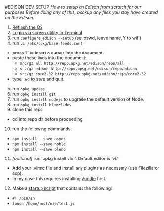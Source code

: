 #EDISON DEV SETUP
*How to setup an Edison from scratch for our purposes*
*Before doing any of this, backup any files you may have created on the Edison.*

1. [Reflash the OS](https://communities.intel.com/docs/DOC-25154)
2. [Login via screen utility in Terminal](https://software.intel.com/en-us/get-started-edison-osx-step3)
3. run `configure_edison --setup` (set pswd, leave name, Y to wifi)
4. run `vi /etc/opkg/base-feeds.conf`
  * press ‘i’ to insert a cursor into the document. 
  * paste these lines into the document:
    * `src/gz all http://repo.opkg.net/edison/repo/all`
    * `src/gz edison http://repo.opkg.net/edison/repo/edison`
    * `src/gz core2-32 http://repo.opkg.net/edison/repo/core2-32`
  * type `:wq` to save and quit. 
5. run `opkg update`
6. run `opkg install git`
7. run `opkg install nodejs` to upgrade the default version of Node.
8. run `opkg install bluez5-dev`
9. clone this repo 
  * cd into repo dir before proceeding
10. run the following commands:
  * `npm install --save async`
  * `npm install --save noble`
  * `npm install --save bleno`
11. *[optional]* run `opkg install vim'. Default editor is ‘vi.’
  * Add your .vimrc file and install any plugins as necessary (use Filezilla or scp). 
  * In my case this requires installing [Vundle](https://github.com/VundleVim/Vundle.vim) first.
12. Make a [startup script](http://stephaniemoyerman.com/?p=41) that contains the following:
  * `#! /bin/sh`
  * `touch /home/root/eze/test.js`
